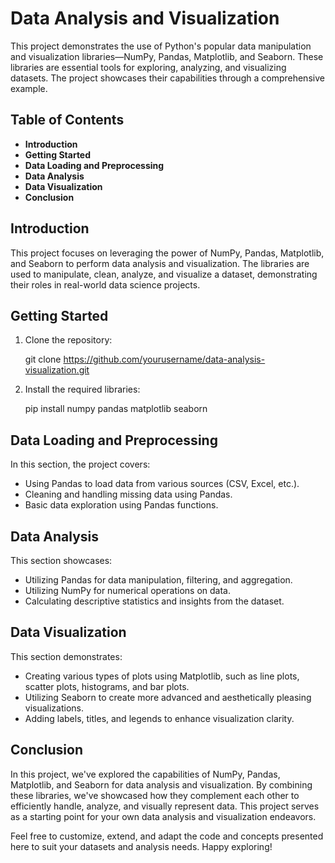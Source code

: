 # Data Analysis and Visualization

This project demonstrates the use of Python's popular data manipulation and visualization libraries—NumPy, Pandas, Matplotlib, and Seaborn. These libraries are essential tools for exploring, analyzing, and visualizing datasets. The project showcases their capabilities through a comprehensive example.

## Table of Contents

- **Introduction**
- **Getting Started**
- **Data Loading and Preprocessing**
- **Data Analysis**
- **Data Visualization**
- **Conclusion**
  
## Introduction
This project focuses on leveraging the power of NumPy, Pandas, Matplotlib, and Seaborn to perform data analysis and visualization. The libraries are used to manipulate, clean, analyze, and visualize a dataset, demonstrating their roles in real-world data science projects.

## Getting Started

1. Clone the repository:
   
   git clone https://github.com/yourusername/data-analysis-visualization.git

3. Install the required libraries:
   
   pip install numpy pandas matplotlib seaborn

## Data Loading and Preprocessing

In this section, the project covers:

- Using Pandas to load data from various sources (CSV, Excel, etc.).
- Cleaning and handling missing data using Pandas.
- Basic data exploration using Pandas functions.

## Data Analysis

This section showcases:

- Utilizing Pandas for data manipulation, filtering, and aggregation.
- Utilizing NumPy for numerical operations on data.
- Calculating descriptive statistics and insights from the dataset.
  
## Data Visualization

This section demonstrates:

- Creating various types of plots using Matplotlib, such as line plots, scatter plots, histograms, and bar plots.
- Utilizing Seaborn to create more advanced and aesthetically pleasing visualizations.
- Adding labels, titles, and legends to enhance visualization clarity.

## Conclusion
In this project, we've explored the capabilities of NumPy, Pandas, Matplotlib, and Seaborn for data analysis and visualization. By combining these libraries, we've showcased how they complement each other to efficiently handle, analyze, and visually represent data. This project serves as a starting point for your own data analysis and visualization endeavors.

Feel free to customize, extend, and adapt the code and concepts presented here to suit your datasets and analysis needs. Happy exploring!
